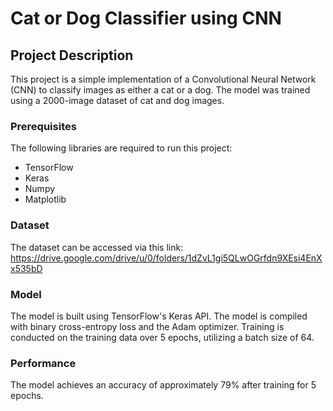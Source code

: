# Cat or Dog Classifier using CNN

## Project Description
This project is a simple implementation of a Convolutional Neural Network (CNN) to classify images as either a cat or a dog. The model was trained using a 2000-image dataset of cat and dog images.

### Prerequisites
The following libraries are required to run this project:
- TensorFlow
- Keras
- Numpy
- Matplotlib

### Dataset
The dataset can be accessed via this link:
https://drive.google.com/drive/u/0/folders/1dZvL1gi5QLwOGrfdn9XEsi4EnXx535bD

### Model
The model is built using TensorFlow's Keras API. The model is compiled with binary cross-entropy loss and the Adam optimizer. Training is conducted on the training data over 5 epochs, utilizing a batch size of 64.

### Performance 
The model achieves an accuracy of approximately 79% after training for 5 epochs.
